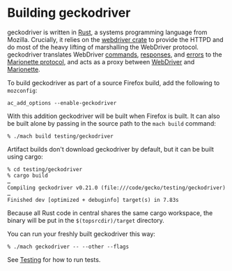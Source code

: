 # Building geckodriver

geckodriver is written in [Rust], a systems programming language
from Mozilla.  Crucially, it relies on the [webdriver crate] to
provide the HTTPD and do most of the heavy lifting of marshalling
the WebDriver protocol. geckodriver translates WebDriver [commands],
[responses], and [errors] to the [Marionette protocol], and acts
as a proxy between [WebDriver] and [Marionette].

To build geckodriver as part of a source Firefox build, add the
following to `mozconfig`:

```shell
ac_add_options --enable-geckodriver
```

With this addition geckodriver will be built when Firefox is built. It
can also be built alone by passing in the source path to the `mach
build` command:

```shell
% ./mach build testing/geckodriver
```

Artifact builds don't download geckodriver by default, but it can be
built using cargo:

```shell
% cd testing/geckodriver
% cargo build
…
Compiling geckodriver v0.21.0 (file:///code/gecko/testing/geckodriver)
…
Finished dev [optimized + debuginfo] target(s) in 7.83s
```

Because all Rust code in central shares the same cargo workspace,
the binary will be put in the `$(topsrcdir)/target` directory.

You can run your freshly built geckodriver this way:

```shell
% ./mach geckodriver -- --other --flags
```

See [Testing](Testing.md) for how to run tests.

[Rust]: https://www.rust-lang.org/
[webdriver crate]: https://crates.io/crates/webdriver
[commands]: https://docs.rs/webdriver/newest/webdriver/command/
[responses]: https://docs.rs/webdriver/newest/webdriver/response/
[errors]: https://docs.rs/webdriver/newest/webdriver/error/enum.ErrorStatus.html
[Marionette protocol]: /testing/marionette/Protocol.md
[WebDriver]: https://w3c.github.io/webdriver/
[Marionette]: /testing/marionette/index.rst

